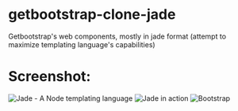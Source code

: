 # getbootstrap-clone-jade
Getbootstrap's web components, mostly in jade format (attempt to maximize templating language's capabilities)

# Screenshot:
![Jade - A Node templating language](http://taswar.zeytinsoft.com/wp-content/uploads/2014/06/jade-template-engine-nodejs-express-web-framework.png)
![Jade in action](http://instacod.es/file/90665)
![Bootstrap](http://4b5.net/content/images/2015/08/bootstrap-logo.png)
